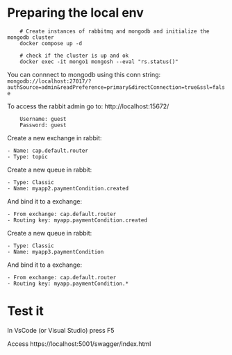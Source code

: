 # Preparing the local env

```shell
    # Create instances of rabbitmq and mongodb and initialize the mongodb cluster
    docker compose up -d

    # check if the cluster is up and ok
    docker exec -it mongo1 mongosh --eval "rs.status()"
```

You can connnect to mongodb using this conn string:
`mongodb://localhost:27017/?authSource=admin&readPreference=primary&directConnection=true&ssl=false`

To access the rabbit admin go to:
http://localhost:15672/

```
    Username: guest
    Password: guest
```

Create a new exchange in rabbit:

    - Name: cap.default.router
    - Type: topic

Create a new queue in rabbit:

    - Type: Classic
    - Name: myapp2.paymentCondition.created

And bind it to a exchange:

    - From exchange: cap.default.router
    - Routing key: myapp.paymentCondition.created

Create a new queue in rabbit:

    - Type: Classic
    - Name: myapp3.paymentCondition

And bind it to a exchange:

    - From exchange: cap.default.router
    - Routing key: myapp.paymentCondition.*


# Test it

In VsCode (or Visual Studio) press F5


Access https://localhost:5001/swagger/index.html


